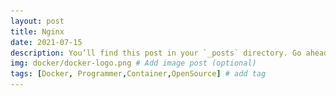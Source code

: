 ```yaml
---
layout: post
title: Nginx
date: 2021-07-15
description: You’ll find this post in your `_posts` directory. Go ahead and edit it and re-build the site to see your changes. # Add post description (optional)
img: docker/docker-logo.png # Add image post (optional)
tags: [Docker, Programmer,Container,OpenSource] # add tag
---
```


<!-- <h2>Let Start with Nginx...</h2> 
<p align="center">
<img src="/assets/img/nginx/nginx.png" width="350"/>
</p>

Docker is an open platform for developing, shipping, and running applications. Docker enables you to separate your applications from your infrastructure so you can deliver software quickly. With Docker, you can manage your infrastructure in the same ways you manage your applications. By taking advantage of Docker’s methodologies for shipping, testing, and deploying code quickly, you can significantly reduce the delay between writing code and running it in production.
 
 <p align="center">
  <img src="/assets/img/docker/images.png" width="450"/>
  </p>
## Components of a Docker architecture

Docker comprises the following different components within its core architecture:

  - Images
  - Containers
  - Registries
  - Docker Engine
 
  
## Images
Images are like blueprints containing instructions for creating a Docker container. A Docker image is a file used to execute code in a Docker container. Docker images act as a set of instructions to build a Docker container, like a template. Image layers are also read-only files. Once a container is created, a writable layer is added on top of the unchangeable images, allowing a user to make changes. Images can get from [Docker hub](https://hub.docker.com) or Create own images by including specific instructions within a file called Dockerfile.

## Containers
A Docker container is an open source software development platform. Its main benefit is to package applications in containers, allowing them to be portable to any system running a Linux or Windows operating system (OS). A Windows machine can run Linux containers by using a virtual machine (VM).


